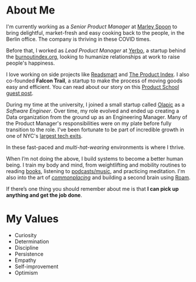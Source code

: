 
# About Me

I'm currently working as a *Senior Product Manager* at [Marley Spoon](https://marleyspoon.com) to bring delightful, market-fresh and easy cooking back to the people, in the Berlin office. The company is thriving in these COVID times.

Before that, I worked as *Lead Product Manager* at [Yerbo](https://yerbo.co), a startup behind the [burnoutindex.org](https://burnoutindex.org), looking to humanize relationships at work to raise people's happiness.

I love working on side projects like [Readsmart](https://readsmart.co) and [The Product Index](https://theproductindex.com). I also co-founded **Falcon Trail**, a startup to make the process of moving goods easy and efficient. You can read about our story on this [Product School guest post](https://www.productschool.com/blog/product-management-2/failed-product-idea-story-mistakes/).

During my time at the university, I joined a small startup called [Olapic](https://olapic.com) as a *Software Engineer*. Over time, my role evolved and ended up creating a Data organization from the ground up as an Engineering Manager. Many of the Product Manager's responsibilities were on my plate before fully transition to the role. I've been fortunate to be part of incredible growth in one of NYC's [largest tech exits](https://techcrunch.com/2016/07/21/monotype-acquires-olapic/).

In these fast-paced and *multi-hat-wearing* environments is where I thrive.

When I’m not doing the above, I build systems to become a better human being. I train my body and mind, from weightlifting and mobility routines to reading [books](https://www.goodreads.com/user/show/74645368-david-fern-ndez), listening to [podcasts/music](spotify:user:fernandezdavid7), and practicing meditation. I'm also into the art of [*commonplacing*](https://medium.com/read-smart/why-you-should-consider-a-digital-commonplace-book-dd8748215ccb) and building a second brain using [Roam](https://roamresearch.com/).

If there’s one thing you should remember about me is that **I can pick up anything and get the job done**.

# My Values

- Curiosity
- Determination
- Discipline
- Persistence
- Empathy
- Self-improvement
- Optimism
